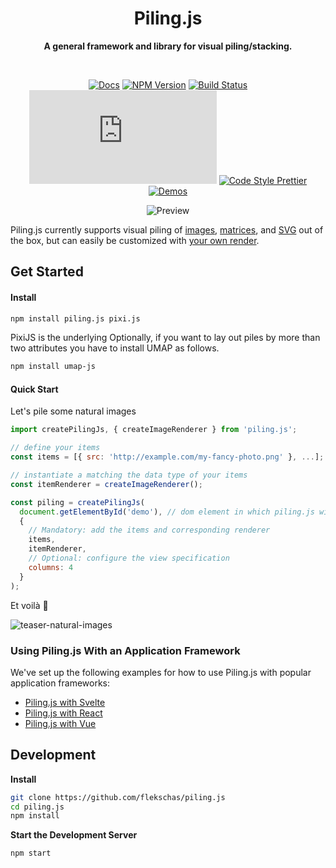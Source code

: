 <h1 align="center">
  Piling.js
</h1>

<div align="center">
  
  **A general framework and library for visual piling/stacking.**
  
</div>

<br/>

<div align="center">
  
  [![Docs](https://img.shields.io/badge/docs-📖-7fcaff.svg?style=flat-square&color=7fd4ff)](https://piling.js.org/docs)
  [![NPM Version](https://img.shields.io/npm/v/piling.js.svg?style=flat-square&color=7f99ff)](https://npmjs.org/package/piling.js)
  [![Build Status](https://img.shields.io/github/workflow/status/flekschas/piling.js/build?color=a17fff&style=flat-square)](https://github.com/flekschas/piling.js/actions?query=workflow%3Abuild)
  [![File Size](http://img.badgesize.io/https://unpkg.com/piling.js/dist/piling.min.js?compression=gzip&color=e17fff&style=flat-square)](https://bundlephobia.com/result?p=piling.js)
  [![Code Style Prettier](https://img.shields.io/badge/code%20style-prettier-ff7fe1.svg?style=flat-square)](https://github.com/prettier/prettier#readme)
  [![Demos](https://img.shields.io/badge/demo-👍-ff7fa5.svg?style=flat-square)](https://piling.js.org/demos)
  
</div>

<div id="teaser-matrices" align="center">
  
  ![Preview](https://user-images.githubusercontent.com/932103/65613151-8107e980-df83-11e9-86bf-72be591fe284.gif)
  
</div>

Piling.js currently supports visual piling of [images](#quick-start), [matrices](#teaser-matrices), and [SVG](https://piling.js.org/demos/?example=ridgeplot) out of the box, but can easily be customized with [your own render](https://piling.js.org/docs/?id=define-your-own-renderer).

## Get Started

#### Install

```bash
npm install piling.js pixi.js
```

PixiJS is the underlying Optionally, if you want to lay out piles by more than two attributes you have to install UMAP as follows.

```bash
npm install umap-js
```

#### Quick Start

Let's pile some natural images

```javascript
import createPilingJs, { createImageRenderer } from 'piling.js';

// define your items
const items = [{ src: 'http://example.com/my-fancy-photo.png' }, ...];

// instantiate a matching the data type of your items
const itemRenderer = createImageRenderer();

const piling = createPilingJs(
  document.getElementById('demo'), // dom element in which piling.js will be rendered
  {
    // Mandatory: add the items and corresponding renderer
    items,
    itemRenderer,
    // Optional: configure the view specification
    columns: 4
  }
);
```

Et voilà 🎉

![teaser-natural-images](https://user-images.githubusercontent.com/932103/65775958-24d1d080-e10f-11e9-8d12-5aaf6f760228.gif)

### Using Piling.js With an Application Framework

We've set up the following examples for how to use Piling.js with popular application frameworks:

- [Piling.js with Svelte](https://github.com/flekschas/piling.js-svelte)
- [Piling.js with React](https://github.com/flekschas/piling.js-react)
- [Piling.js with Vue](https://github.com/flekschas/piling.js-vue)

## Development

**Install**

```bash
git clone https://github.com/flekschas/piling.js
cd piling.js
npm install
```

**Start the Development Server**

```
npm start
```
